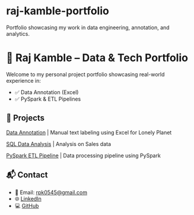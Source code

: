 # raj-kamble-portfolio
Portfolio showcasing my work in data engineering, annotation, and analytics.

# 🧠 Raj Kamble – Data & Tech Portfolio

Welcome to my personal project portfolio showcasing real-world experience in:

- ✅ Data Annotation (Excel)
- ✅ PySpark & ETL Pipelines

## 📁 Projects

 [Data Annotation](./Data_Annotation)             | Manual text labeling using Excel for Lonely Planet

 [SQL Data Analysis](./PySpark_ETL)            | Analysis on Sales data  
 
 [PySpark ETL Pipeline](./PySpark_ETL)            | Data processing pipeline using PySpark 


## 📬 Contact
- 📧 Email: rpk0545@gmail.com
- 🌐 [LinkedIn](https://www.linkedin.com/in/raj-kamble-89835221b/)
- 💻 [GitHub](https://github.com)
